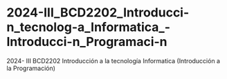 # 2024-III_BCD2202_Introducci-n_tecnolog-a_Informatica_-Introducci-n_Programaci-n
2024- III BCD2202 Introducción a la tecnología Informatica (Introducción a la Programación)
